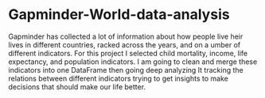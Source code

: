 # Gapminder-World-data-analysis
Gapminder has collected a lot of information about how people live heir lives in different countries, racked across the years, and on a umber of different indicators. For this project I selected child mortality, income, life expectancy, and population indicators.  I am going to clean and merge these indicators into one DataFrame then going deep analyzing It tracking the relations between different indicators trying to get insights to make decisions that should make our life better.
